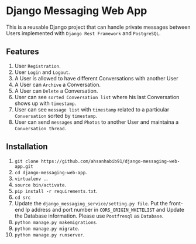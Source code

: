# Django Messaging Web App

This is a reusable Django project that can handle private messages between Users implemented with `Django Rest Framework` and `PostgreSQL`.

## Features

1. User `Registration`.
2. User `Login` and `Logout`.
3. A User is allowed to have different Conversations with another User
4. A User can `Archive` a Conversation.
4. A User can `Delete` a Conversation.
5. User can see `sorted Conversation list` where his last Conversation shows up with `timestamp`.
6. User can see `message list` with `timestamp` related to a particular `Conversation` sorted by `timestamp`.
7. User can send `messages` and `Photos` to another User and maintaina a `Conversation thread`.

## Installation

1. `git clone https://github.com/ahsanhabib91/django-messaging-web-app.git`
2. `cd django-messaging-web-app`.
3. `virtualenv .`.
4. `source bin/activate`.
5. `pip install -r requirements.txt`.
6. `cd src`
7. Update the `django_messaging_service/setting.py file`. Put the front-end Ip address and port number in `CORS_ORIGIN_WHITELIST` and Update the Database information. Please use `Postfresql` as `Database`.
8. `python manage.py makemigrations`.
9. `python manage.py migrate`.
10. `python manage.py runserver`.
